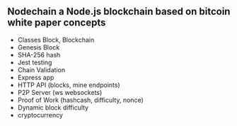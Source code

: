 ## Nodechain a Node.js blockchain based on bitcoin white paper concepts

- Classes Block, Blockchain  
- Genesis Block
- SHA-256 hash
- Jest testing
- Chain Validation
- Express app
- HTTP API (blocks, mine endpoints)
- P2P Server (ws websockets)
- Proof of Work (hashcash, difficulty, nonce)
- Dynamic block difficulty
- cryptocurrency


